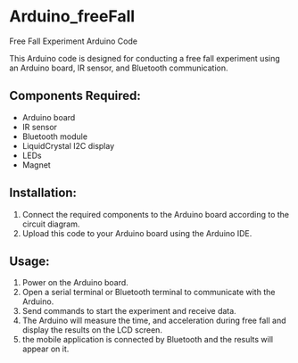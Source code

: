 # Arduino_freeFall
 Free Fall Experiment Arduino Code

This Arduino code is designed for conducting a free fall experiment using an Arduino board, IR sensor, and Bluetooth communication.

## Components Required:
- Arduino board
- IR sensor
- Bluetooth module
- LiquidCrystal I2C display
- LEDs
- Magnet

## Installation:
1. Connect the required components to the Arduino board according to the circuit diagram.
2. Upload this code to your Arduino board using the Arduino IDE.

## Usage:
1. Power on the Arduino board.
2. Open a serial terminal or Bluetooth terminal to communicate with the Arduino.
3. Send commands to start the experiment and receive data.
4. The Arduino will measure the time, and acceleration during free fall and display the results on the LCD screen.
5. the mobile application is connected by Bluetooth and the results will appear on it.
